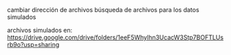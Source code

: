cambiar dirección de archivos búsqueda de archivos para los datos simulados

archivos simulados en: https://drive.google.com/drive/folders/1eeF5Whylhn3UcacW3Stp7BOFTLUsrb9o?usp=sharing
